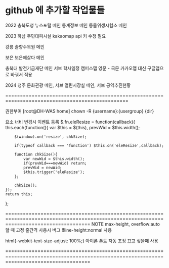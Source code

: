 github 에 추가할 작업물들
================================================================================================
2022
  충북도청
    뉴스포털 메인
    통계정보 메인
    동물위생시험소 메인

2023
  하남
    주민대피시설 kakaomap api 키 수정 필요

  강릉
    솔향수목원 메인

  보은
    보은에살다 메인

  충북대
    발전기금재단 메인 서브
    학사일정
    캠퍼스맵 영문 - 국문 카카오맵 대신 구글맵으로 바꿔서 적용

2024
  청주
    문화관광
      메인, 서브
    열린시장실
      메인, 서브
      공약추진현황

================================================================================================



권한부여
[root@DH-WAS home] chown -R {username}:{usergroup} {dir}

요소 너비 변경시 이벤트 등록
$.fn.eleResize = function(callback){
    this.each(function(){
        var $this = $(this),
            prevWid = $this.width();

        $(window).on('resize', chkSize);

        if(typeof callback === 'function') $this.on('eleResize',callback);

        function chkSize(){
            var newWid = $this.width();
            if(prevWid===newWid) return;
            prevWid = newWid;
            $this.trigger('eleResize');
        };

        chkSize();
    });
    return this;
};

<!-- 컨텐츠 불러오기 js -->
<div id="contents" class="cts@@{key}">
    <script>
        if (location.search != '') {
            var params = new URLSearchParams(location.search);
            var menukey = params.get('key'),
                menuid = params.get('id');
            if(!menuid) menuid = window.location.pathname.match(/\/site\/(.*)\//)[1];
            var contents = document.getElementById('contents');
            contents.className = 'page' + menukey;
            var url = location.origin+'/repository/'+menuid+'/contents/'+menukey+'.html';

            async function fetchHtmlAsText(url){
                return await (await fetch(url)).text();
            };

            fetchHtmlAsText(url).then((res)=>{
                let resBody = new DOMParser().parseFromString(res,"text/html").body,
                    resContents = [...resBody.childNodes].map(node=>node.cloneNode(true));

                document.querySelector('#contents > script').remove();
                contents.append(...resContents);
                if(resBody.querySelector('script')){
                    let script = resBody.querySelectorAll('script');
                    script.forEach(function(v,n){
                        let js = document.createElement('script');
                        if(v.src) js.src = v.src;
                        if(v.innerHTML) js.innerHTML = v.innerHTML;
                        contents.append(js);
                        v.remove();
                    });
                };
            });
        };
    </script>
</div>

<!--컨텐츠 불러오기 Jquery -->
<div id="contents" class="cts@@{key}">
    <script charset="UTF-8">
        $(function () {
            function getParameterByName(name) {
                name = name.replace(/[\[]/, "\\[").replace(/[\]]/, "\\]");
                var regex = new RegExp("[\\?&]" + name + "=([^&#]*)"),
                    results = regex.exec(location.search);
                return results === null ? "" : decodeURIComponent(results[1].replace(/\+/g, " "));
            }

            var menukey = getParameterByName('key'),
                menuid = getParameterByName('id'),
                url = '/repository/'+ menuid +'/contents/' + menukey + '.html';
            $.ajax({
                url: '/repository/'+ menuid +'/contents/' + menukey + '.html',
                success: function (data) {
                    $('#contents').attr('class', 'page' + menukey).append(data);
                },
                error: function(data){
                    $('#contents').html('').append($(data.responseText).text()).css('white-space','pre-line');
                },
            });

        });
    </script>
</div>

function getParameterByName(name) {
	name = name.replace(/[\[]/, "\\[").replace(/[\]]/, "\\]");
	var regex = new RegExp("[\\?&]" + name + "=([^&#]*)"),
		results = regex.exec(location.search);
	return results === null ? "" : decodeURIComponent(results[1].replace(/\+/g, " "));
}

add window eventlistener

vanilla
window.addEventListener('load resize', function() {
    var screenWidth = window.innerWidth;
    if(/* 조건식*/) {
      if(window.mode != 'wide'){ /* 사이즈 별 추가하려는 모드명 */
        var event = new Event('screen:wide');
        window.dispatchEvent(event);
      }
    }else if(/* 조건식*/){
      if(window.mode != 'web'){ /* 사이즈 별 추가하려는 모드명 */
        var event = new Event('screen:web');
        window.dispatchEvent(event);
      }
    }
});

jQuery
(function($) {
  'use strict';

  var $window =  $(window),
      $html = $('html');

  // $window add event screen
  $window.on('load resize',function(){
      if(window.innerWidth > 1500){
          if(window.mode != 'wide'){
              window.mode = 'wide';
              $window.trigger('screen:wide');
          };
      }else if(window.innerWidth > 1000){
          if(window.mode != 'web'){
              window.mode = 'web';
              $window.trigger('screen:web');
          };
      }else if(window.innerWidth > 640){
          if(window.mode != 'tablet'){
              window.mode = 'tablet';
              $window.trigger('screen:tablet');
          };
      }else if(window.innerWidth < 641){
          if(window.mode != 'phone'){
              window.mode = 'phone';
              $window.trigger('screen:phone');
          };
      };
  });
  $(function(){

  });
})(window.jQuery);

<!-- 카카오지도 새로고침 - html 태그로 가져온 경우 -->
// daum.roughmap.instances 객체의 키 목록 추출
const instanceKeys = Object.keys(daum.roughmap.instances);

// 추출한 키 목록을 반복하여 각 키에 대한 값을 가져와서 작업 수행
function mapReload(instanceKeys){
    if(instanceKeys.length <= 0) return false;
    instanceKeys.forEach(key => {
        const value = daum.roughmap.instances[key];
        const ele = value.root;
        const opt = value.params;
        delete daum.roughmap.instances[key];
        ele.innerHTML = '';
        new daum.roughmap.Lander(opt).render();
    });
}

mapReload(instanceKeys);

<!-- //카카오지도 새로고침 - html 태그로 가져온 경우 -->

document.addEventListener('keydown', (event) => {
    keysPressed[event.key] = true;

    if (keysPressed['Control'] && event.key == 'a') {
        alert(event.key);
    }
 });
document.addEventListener('keyup', (e) => {
    delete this.keysPressed[e.key];
});
$(document).keydown(function (e) {
    keysPressed[e.which] = true;
});

팝업 포커스

// 팝업시 body 에 overflow:hidden 으로 스크롤 막기 가능

var focusElements = pPopup.querySelectorAll('button, input, select, textarea, a');
focusElements.forEach((ele,index)=>{
    ele.setAttribute('tabindex',index);
    ele.addEventListener('keydown',handleTabKey)
})
function handleTabKey(event){
    if (event.key === 'Tab') {
        event.preventDefault();
        const shiftKey = event.shiftKey;
        const lastIndex = focusElements.length-1;
        var tabindex = Number(event.target.getAttribute('tabindex'));
        if(tabindex==0&&shiftKey) focusElements[lastIndex].focus();
        if(tabindex==lastIndex&&!shiftKey) focusElements[0].focus();
        if(shiftKey&&tabindex!=0)focusElements[tabindex-1].focus();
        if(!shiftKey&&tabindex!=lastIndex) focusElements[tabindex+1].focus();
    };
};

특정 문자로 시작하는 정규식
/\b[wW]\w+/g

//step_desc 높이값
var $descHeightArray = $stepDesc.map(function () {
    return $(this).height();
}).get();

//step_desc 최대 높이값
var $descMaxHeight = Math.max(...$descHeightArray);
$stepDesc.height($descMaxHeight);


progressbar 예시

var popupProgressInterval;

$popupList.on('init',function(event, slick, currentSlide, nextSlide){
    $popupTotal.text(slick.$slides.length);
    if(slick.$slides.length < 2){
        $popupAuto.text('재생').addClass('slick-play');
    }else{
        $popupAuto.text('정지').addClass('slick-pause');
    }
}).on('beforeChange',function(){
    $popupAuto.off('click');
    clearInterval(popupProgressInterval);
    $popupProgressbar.removeAttr('style');
    $popupProgress = 0;
}).on('init reInit afterChange',function(event, slick, currentSlide, nextSlide){
    var current = (currentSlide?currentSlide:0) + 1;
    $popupCurrent.text(current);
    clearInterval(popupProgressInterval);
    $popupProgressbar.removeAttr('style');
    $popupProgress = 0;
    if(slick.$slides.length < 2) return false;
    popupProgressInterval = setInterval(popupProgress, 10);
    $popupAuto.on('click',function(){
        $popupPause = !$popupPause;
        if($popupPause){
            $(this).text('재생').removeClass('slick-pause').addClass('slick-play');
        }else{
            $(this).text('정지').removeClass('slick-play').addClass('slick-pause');
        };
    });
});
$popupList.slick($popupSlkOtp);

function popupProgress(){
    if($popupPause) return false;
    $popupProgress = $popupProgress + 1/$popupSlkTime;
    $popupProgressbar.css('width',$popupProgress+'%');
    if($popupProgress >= 100){
        clearInterval(popupProgressInterval);
        $popupProgressbar.removeAttr('style');
        $popupList.slick('slickNext');
        return $popupProgress = 0;
    };
};

슬릭 옵션
{
  rows: 1,             //몇 줄로 나타낼건지
  infinite: true,      //무한반복 (boolean) -default:true
  slidesToShow: 4,     //한번에 보여지는 갯수
  slidesToScroll: 4,   //한번에 넘겨지는 갯수
  slidesPerRow: 1,     //보여질 행의 수 (한 줄, 두 줄 ... )
  autoplay: true,      //자동시작 (boolean) -default:false
  autoplaySpeed: 2000, //자동넘기기 시간(int, 1000ms = 1초)
  dots: false,         //네비게이션버튼 (boolean) -default:false
  appendDots: $('#dots'), //네비게이션버튼 변경 (선택자 혹은 $(element))
  dotsClass: 'custom-dots', //네비게이션버튼 클래스 변경
  variableWidth: true, //width의 크기가 다를때 (boolean) -default:false
  draggable: false,    //리스트 드래그 가능여부 (boolean) -default:true
  arrows: true,        //화살표(넘기기버튼) 여부 (boolean) -default:true
  pauseOnFocus: true,  //마우스 포커스 시 슬라이드 멈춤 -default:true
  pauseOnHover: true,  //마우스 호버 시 슬라이드 멈춤 -default:true
  pauseOnDotsHover: true,  //네이게이션버튼 호버 시 슬라이드 멈춤 -default:false
  vertical: true,      //세로방향 여부 (boolean) -default:false
  verticalSwiping: true,     //세로방향 스와이프 여부 (boolean) -default:false
  accessibility: true, //접근성 여부 (boolean) -default:true
  appendArrows: $('#arrows'), // 좌우 화살표 변경 (선택자 혹은 $(element))
  prevArrow: $('#prevArrow'), // 좌 (이전) 화살표만 변경 (선택자 혹은 $(element))
  nextArrow: $('#nextArrow'), // 우 (다음) 화살표만 변경 (선택자 혹은 $(element))
  autoArrow: $('#visualAuto'),  //  재생, 정지버튼; 회사 커스텀에서만
  playText : '재생',
  pauseText : '정지',
  initialSlide: 1,     //처음 보여질 슬라이드 번호 -default: 0
  centerMode: true,    //중앙에 슬라이드가 보여지는 모드 -default:false
  centerPadding: '60px',  //중앙에 슬라이드가 보여지는 모드에서 padding값
  fade: true,          //fade 효과 -default:false
  speed: 2000,         //모션 시간 (1000 = 1초)
  waitForAnimate: true, //애니메이션 중에는 동작을 제한함 -default:true
  rtl: true,          //slider 방향을 오른쪽에서 왼쪽으로 변경 -default:false
  swipeToSlide: true,  // draggable
  touchThreshold: 100,
  responsive: [
      {
          breakpoint: 1024,   //width 1024 이상부터
          settings: {
              slidesToShow: 3,
              slidesToScroll: 3
          }
      },
      {
          breakpoint: 480,   //width 480 이상부터
          settings: {
              slidesToShow: 2,
              slidesToScroll: 2
          }
      }
  ] //반응형, breakpoint: 반응형 구간, settings: 반응형 구간에 따른 설정 변경
}


$({슬릭}).on('afterChange',function(){
    슬릭 후 이벤트
})
$SlideList.on('init reInit afterChange',function(event, slick, currentSlide, nextSlide){
    var current = (currentSlide ? currentSlide : 0) + 1;
    current==1 ? $prev.addClass('first') : $prev.removeClass('first');
    current==slick.slideCount ? $next.addClass('last') : $next.removeClass('last');
});

/** 슬릭 너비 다를때 포지션 잡기 */



/** 프린트 버튼 클릭 시 이벤트 */
function contentsprint(){
	var $contents = $('#contents'),
		ContentsClass = $contents.attr('class');
	var $head = $('head').clone();
	var $contentsClone = $('#contents').clone();    // 프린트 할 특정 영역 복사

	var headHtml = $head[0].innerHTML;
	var innerHtml = $contentsClone[0].innerHTML;
	var popupWindow = window.open("", "_blank", "width=910,height=800");
	popupWindow.document.write('<!DOCTYPE html>'+
	  '<html>'+
		'<head>'+headHtml+'</head>'+
		'<body><div id="contents" class="'+ContentsClass+'">'+innerHtml+'</div></body>'+
	  '</html>')

	popupWindow.document.close();
	popupWindow.focus();

	setTimeout(function(){
		popupWindow.print();         // 팝업의 프린트 도구 시작
		popupWindow.close();       // 프린트 도구 닫혔을 경우 팝업 닫기
	}, 3000);
}

// 클릭한 요소 복사
$('[data-copy="yes"]').on('click',function(event){
    copyEle(this);
});

async function copyEle(element){
    let html = element.outerHTML.toString().replace(/\s*data-copy="yes"\s*/,'');
    return await navigator.clipboard.writeText(html);
};

<script>
    $(function(){
        var $investChart = document.getElementById('investChart');

        //연차별 투자소요 - 값의 수정이 필요할 때 아래 배열의 수를 수정해주세요.
        var investValArr = [446800, 73221, 136486, 104563];

        investValArr = investValArr.reduce(function(a,b){
            var lastEnd = a[a.length - 1][1];
            a.push([lastEnd, lastEnd + b]);
            return a;
        },[[0, 0]]);
        investValArr.push(investValArr.shift());

        // 차트 데이터
        var investData = {
                labels: ['기확보(~2024)','2024','2025','2026','연차별'],
                datasets: [
                    {
                        label: '투자 소요',
                        data: investValArr,
                        backgroundColor: '#2885ee',
                        barPercentage: 0.7,
                    },
                ],
            };

        // 차트 설정
        Chart.plugins.register({
            afterDraw: function(chart) {
                var ctx = chart.ctx;
                ctx.save();

                // 차트의 너비를 확인
                var chartWidth = chart.width;

                // 사각형의 좌표와 크기 설정
                var x = chart.chartArea.right - 80,
                    y = chart.chartArea.bottom + 1,
                    width = 80,
                    height = 40,
                    radius = 15;

                if(chartWidth < 500){
                    x = chart.chartArea.right - 60;
                    y = chart.chartArea.bottom + 1;
                    width = 60;
                    height = 30;
                    radius = 8;
                }

                // 둥근 하단 모서리 사각형 그리기
                ctx.beginPath();
                ctx.moveTo(x, y); // 좌측 상단
                ctx.lineTo(x + width, y); // 우측 상단 직선
                ctx.lineTo(x + width, y + height - radius); // 우측 하단 둥근 모서리 전까지
                ctx.arcTo(x + width, y + height, x + width - radius, y + height, radius); // 우측 하단 둥글기
                ctx.lineTo(x + radius, y + height); // 좌측 하단 둥근 모서리 전까지
                ctx.arcTo(x, y + height, x, y + height - radius, radius); // 좌측 하단 둥글기
                ctx.lineTo(x, y); // 좌측 상단으로 연결
                ctx.closePath();

                ctx.fillStyle = '#d0e6ff';
                if(chartWidth>300) ctx.fill();

                // 텍스트 추가
                var text = '연차별';
                ctx.fillStyle = '#103e89';
                ctx.font = '500 16px SCoreDream';
                if(chartWidth < 500) ctx.font = '500 14px SCoreDream';

                // 텍스트 너비 계산
                var textWidth = ctx.measureText(text).width;

                // 텍스트의 좌표를 사각형의 중앙에 맞춤
                var textX = x + (width - textWidth) / 2;
                var textY = y + (height / 2);

                if(chartWidth>300) ctx.fillText(text, textX, textY);

                var unitTxt = '단위 : 백만원';
                ctx.fillStyle = '#4d4d4d';
                ctx.font = '400 14px SCoreDream';
                var unitTxtWidth = ctx.measureText(unitTxt).width;
                if(chartWidth>300) ctx.fillText(unitTxt, chart.chartArea.right - unitTxtWidth, chart.chartArea.top - 30);

                var yAxis = chart.scales['y-axis-0']; // y축 스케일 가져오기 (2.9.4에서는 기본적으로 y-axis-0)

                // 맨 아래 그리드 라인 그리기
                var yBottom = yAxis.getPixelForValue(yAxis.min); // y축의 최소값 위치 픽셀 좌표
                ctx.strokeStyle = '#103e89'; // 파란색
                ctx.lineWidth = 2; // 굵기 설정
                ctx.beginPath();
                ctx.moveTo(chart.chartArea.left - 10, yBottom);
                ctx.lineTo(chart.chartArea.right, yBottom);
                ctx.stroke();

                ctx.restore();
            }
        });
        var investChartConfig = {
            type: 'bar',
            data: investData,
            options: {
                responsive: true,
                maintainAspectRatio: false,
                annotationTextVisible: true,
                layout: {
                    padding: {
                        top: 30,
                        bottom: 10,
                    },
                },
                plugins: {
                    legend: {
                        display: false,
                    },
                    label: {
                        display: false
                    },
                },
                scales: {
                    yAxes: [
                        {
                            ticks: {
                                callback: function(value) {
                                    return value.toLocaleString();
                                },
                                fontFamily:'SCoreDream',
                                fontColor: '#4d4d4d',
                                fontSize: 14,
                                fontStyle: '400',
                                padding: window.innerWidth>640?35:0,
                                display: window.innerWidth>640?true:false,
                            },
                            gridLines: {
                                display: true,
                                drawBorder: false,
                            },

                        }
                    ],
                    xAxes: [
                        {
                            scaleLabel: {
                                display: false,
                            },
                            ticks: {
                                callback: function(val,i){
                                    if(i===4) return;
                                    return val;
                                },
                                fontFamily:'SCroeDream',
                                fontColor:'#4d4d4d',
                                fontSize: window.innerWidth>640?16:13,
                                fontStyle: '400',
                            },
                            gridLines: {
                                display: false
                            }

                        }
                    ]
                },
                animation: {
                    onComplete: function() {
                        if(investChart.tooltip._view.opacity) return;
                        var chartInstance = this.chart;
                        var ctx = chartInstance.ctx;
                        ctx.textAlign = 'center';
                        ctx.textBaseline = 'bottom';

                        this.data.datasets.forEach(function(dataset, i) {
                            var meta = chartInstance.controller.getDatasetMeta(i);
                            meta.data.forEach(function(bar, index) {
                                if(index==meta.data.length-1) return;
                                var data = (dataset.data[index][1]-dataset.data[index][0]).toLocaleString();
                                ctx.fillStyle = '#2885ee';
                                ctx.font = window.innerWidth>640?'500 14px SCoreDream':'500 12px SCoreDream';
                                ctx.fillText(data, bar._model.x, bar._model.y - 5);
                            });
                        });
                    }
                }
            },
        };

        investChart = new Chart($investChart,investChartConfig);
        window.addEventListener('resize',function(){
            investChart.options.scales.yAxes[0].ticks.display = window.innerWidth>640?true:false;
            investChart.options.scales.yAxes[0].ticks.padding = window.innerWidth>640?35:0;
            investChart.options.scales.xAxes[0].ticks.fontSize = window.innerWidth>640?16:13;
            investChart.update();
        });

    });
</script>


=========================================================================================================================================
NOTE
max-height, overflow:auto 할 때 고정 줄간격 사용시 버그 !!line-height:normal 사용

html{-webkit-text-size-adjust: 100%;} 아이폰 폰트 자동 조정 끄고 싶을때 사용

=========================================================================================================================================